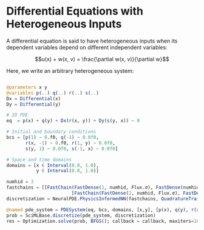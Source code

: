 # Differential Equations with Heterogeneous Inputs

A differential equation is said to have heterogeneous inputs when its dependent variables depend on different independent variables:

```math
u(x) + w(x, v) = \frac{\partial w(x, v)}{\partial w}
```

Here, we write an arbitrary heterogeneous system:

```julia

@parameters x y
@variables p(..) q(..) r(..) s(..)
Dx = Differential(x)
Dy = Differential(y)

# 2D PDE
eq  = p(x) + q(y) + Dx(r(x, y)) + Dy(s(y, x)) ~ 0

# Initial and boundary conditions
bcs = [p(1) ~ 0.f0, q(-1) ~ 0.0f0,
       r(x, -1) ~ 0.f0, r(1, y) ~ 0.0f0,
       s(y, 1) ~ 0.0f0, s(-1, x) ~ 0.0f0]

# Space and time domains
domains = [x ∈ Interval(0.0, 1.0),
           y ∈ Interval(0.0, 1.0)]

numhid = 3
fastchains = [[FastChain(FastDense(1, numhid, Flux.σ), FastDense(numhid, numhid, Flux.σ), FastDense(numhid, 1)) for i in 1:2];
                        [FastChain(FastDense(2, numhid, Flux.σ), FastDense(numhid, numhid, Flux.σ), FastDense(numhid, 1)) for i in 1:2]]
discretization = NeuralPDE.PhysicsInformedNN(fastchains, QuadratureTraining())

@named pde_system = PDESystem(eq, bcs, domains, [x,y], [p(x), q(y), r(x, y), s(y, x)])
prob = SciMLBase.discretize(pde_system, discretization)
res = Optimization.solve(prob, BFGS(); callback = callback, maxiters=100)
```
